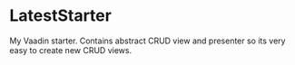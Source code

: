 # LatestStarter
My Vaadin starter. Contains abstract CRUD view and presenter so its very easy to create new CRUD views.
